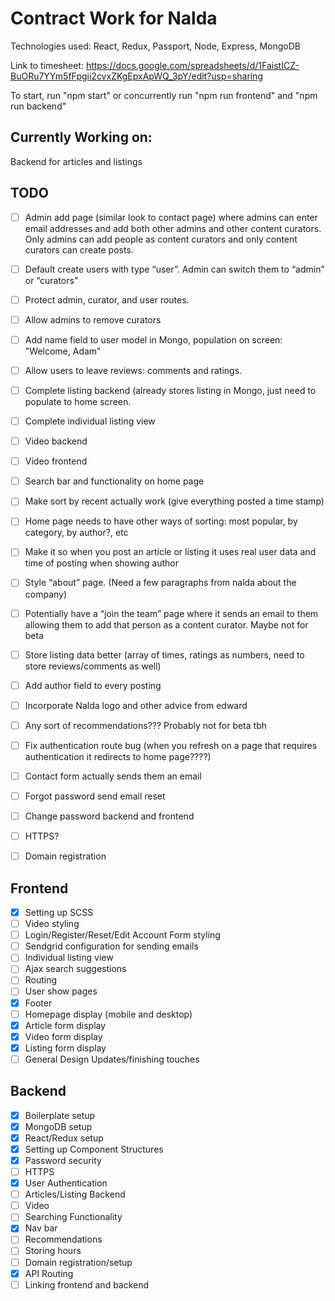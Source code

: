 # Contract Work for Nalda

Technologies used: React, Redux, Passport, Node, Express, MongoDB

Link to timesheet:
https://docs.google.com/spreadsheets/d/1FaistICZ-BuORu7YYm5fFpgii2cvxZKgEpxApWQ_3pY/edit?usp=sharing

To start, run "npm start" or concurrently run "npm run frontend" and "npm run backend"
## Currently Working on:
Backend for articles and listings

## TODO
- [ ] Admin add page (similar look to contact page) where admins can enter email addresses and add both other admins and other content curators. Only admins can add people as content curators and only content curators can create posts.
- [ ] Default create users with type “user”. Admin can switch them to “admin” or “curators”
- [ ] Protect admin, curator, and user routes.
- [ ] Allow admins to remove curators
- [ ] Add name field to user model in Mongo, population on screen: "Welcome, Adam"
- [ ] Allow users to leave reviews: comments and ratings.
- [ ] Complete listing backend (already stores listing in Mongo, just need to populate to home screen.
- [ ] Complete individual listing view
- [ ] Video backend
- [ ] Video frontend
- [ ] Search bar and functionality on home page
- [ ] Make sort by recent actually work (give everything posted a time stamp)
- [ ] Home page needs to have other ways of sorting: most popular, by category, by author?, etc
- [ ] Make it so when you post an article or listing it uses real user data and time of posting when showing author
- [ ] Style “about” page. (Need a few paragraphs from nalda about the company)
- [ ] Potentially have a “join the team” page where it sends an email to them allowing them to add that person as a content curator. Maybe not for beta
- [ ] Store listing data better (array of times, ratings as numbers, need to store reviews/comments as well)
- [ ] Add author field to every posting
- [ ] Incorporate Nalda logo and other advice from edward
- [ ] Any sort of recommendations??? Probably not for beta tbh
- [ ] Fix authentication route bug (when you refresh on a page that requires authentication it redirects to home page????)
- [ ] Contact form actually sends them an email
- [ ] Forgot password send email reset
- [ ] Change password backend and frontend
- [ ] HTTPS?
- [ ] Domain registration


## Frontend

- [x] Setting up SCSS
- [ ] Video styling
- [ ] Login/Register/Reset/Edit Account Form styling
- [ ] Sendgrid configuration for sending emails
- [ ] Individual listing view
- [ ] Ajax search suggestions
- [ ] Routing 	
- [ ] User show pages
- [X] Footer
- [ ] Homepage display (mobile and desktop)
- [X] Article form display
- [X] Video form display
- [X] Listing form display
- [ ] General Design Updates/finishing touches

## Backend

- [X] Boilerplate setup
- [X] MongoDB setup
- [X] React/Redux setup
- [X] Setting up Component Structures
- [X] Password security
- [ ] HTTPS
- [X] User Authentication
- [ ] Articles/Listing Backend
- [ ] Video
- [ ] Searching Functionality
- [X] Nav bar
- [ ] Recommendations
- [ ] Storing hours
- [ ] Domain registration/setup
- [X] API Routing
- [ ] Linking frontend and backend
